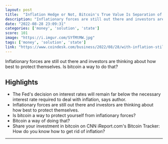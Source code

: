 ```yaml
---
layout: post
title:  "Inflation Hedge or Not, Bitcoin's True Value Is Separation of Money and State"
description: "Inflationary forces are still out there and investors are thinking about how best to protect themselves. Is bitcoin a way to do that?"
date: "2022-08-28 23:09:31"
categories: ['money', 'solution', 'state']
score: 101
image: "https://i.imgur.com/SYfMtMW.jpg"
tags: ['money', 'solution', 'state']
link: "https://www.coindesk.com/business/2022/08/28/with-inflation-still-top-of-mind-does-bitcoin-have-anything-to-say/"
---
```


Inflationary forces are still out there and investors are thinking about how best to protect themselves. Is bitcoin a way to do that?

## Highlights

- The Fed's decision on interest rates will remain far below the necessary interest rate required to deal with inflation, says author.
- Inflationary forces are still out there and investors are thinking about how best to protect themselves.
- Is bitcoin a way to protect yourself from inflationary forces?
- Bitcoin a way of doing that?
- Share your investment in bitcoin on CNN iReport.com's Bitcoin Tracker: How do you know how to get rid of inflation?

---
